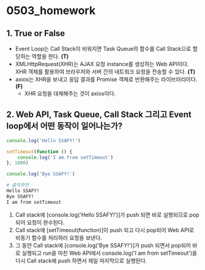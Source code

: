 # 0503_homework

## 1. True or False

- Event Loop는 Call Stack이 비워지면 Task Queue의 함수를 Call Stack으로 할당하는 역할을 한다. **(T)**
- XMLHttpRequest(XHR)는 AJAX 요청 instance를 생성하는 Web API이다. XHR 객체를 활용하여 브라우저와 서버 간의 네트워크 요청을 전송할 수 있다.  **(T)**
- axios는 XHR을 보내고 응답 결과를 Promise 객체로 반환해주는 라이브러리이다. **(F)**
  - XHR 요청을 대체해주는 것이 axios이다.

## 2. Web API, Task Queue, Call Stack 그리고 Event loop에서 어떤 동작이 일어나는가?

```javascript
console.log('Hello SSAFY!')

setTimeout(function () {
    console.log('I am from setTimeout')
}, 1000)

console.log('Bye SSAFY!')
```

```bash
# 출력화면
Hello SSAFY!
Bye SSAFY!
I am from setTimeout
```

1. Call stack에 [console.log('Hello SSAFY!')]가 push 되면 바로 실행되므로 pop 되어 요청이 완수된다.
2. Call stack에 [setTimeout(function)]이 push 되고 다시 pop되어 Web API로 비동기 함수를 처리하러 요청을 보낸다.
3. 그 동안 Call stack에 [console.log('Bye SSAFY!')]가 push 되면서 pop되어 바로 실행되고 run을 마친 Web API에서 console.log('I am from setTimeout')을 다시 Call stack에 push 하면서 제일 마지막으로 실행된다.